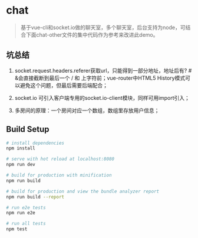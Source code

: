 # chat

> 基于vue-cli和socket.io做的聊天室，多个聊天室，后台支持为node，可结合下面chat-other文件的集中代码作为参考来改进此demo。

## 坑总结

1. socket.request.headers.referer获取url，只能得到一部分地址，地址后有? # &会直接截断到最后一个 / 和 上字符前；vue-router中HTML5 History模式可以避免这个问题，但最后需要后端配合；

2. socket.io 可引入客户端专用的socket.io-client模块，同样可用import引入；

3. 多房间的原理：一个房间对应一个数组，数组里存放用户信息；

## Build Setup

``` bash
# install dependencies
npm install

# serve with hot reload at localhost:8080
npm run dev

# build for production with minification
npm run build

# build for production and view the bundle analyzer report
npm run build --report

# run e2e tests
npm run e2e

# run all tests
npm test
```
